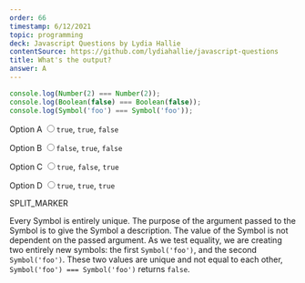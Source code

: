 ```yaml
---
order: 66
timestamp: 6/12/2021
topic: programming
deck: Javascript Questions by Lydia Hallie
contentSource: https://github.com/lydiahallie/javascript-questions
title: What's the output?
answer: A
---
```


  

```javascript
console.log(Number(2) === Number(2));
console.log(Boolean(false) === Boolean(false));
console.log(Symbol('foo') === Symbol('foo'));
```


<label for="option-A">Option A</label>
<input type="radio" name="answer-option" id="option-A" value="A">`true`, `true`, `false`</input>
    

<label for="option-B">Option B</label>
<input type="radio" name="answer-option" id="option-B" value="B">`false`, `true`, `false`</input>
    

<label for="option-C">Option C</label>
<input type="radio" name="answer-option" id="option-C" value="C">`true`, `false`, `true`</input>
    

<label for="option-D">Option D</label>
<input type="radio" name="answer-option" id="option-D" value="D">`true`, `true`, `true`</input>
    




SPLIT_MARKER

Every Symbol is entirely unique. The purpose of the argument passed to the Symbol is to give the Symbol a description. The value of the Symbol is not dependent on the passed argument. As we test equality, we are creating two entirely new symbols: the first `Symbol('foo')`, and the second `Symbol('foo')`. These two values are unique and not equal to each other, `Symbol('foo') === Symbol('foo')` returns `false`.



